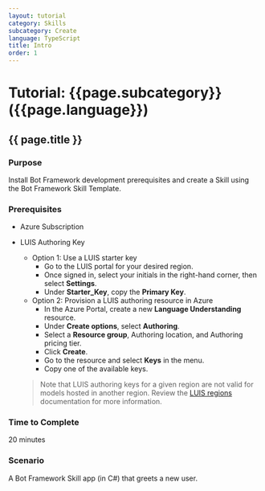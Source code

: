 ```yaml
---
layout: tutorial
category: Skills
subcategory: Create
language: TypeScript
title: Intro
order: 1
---
```


# Tutorial: {{page.subcategory}} ({{page.language}})

## {{ page.title }}

### Purpose

Install Bot Framework development prerequisites and create a Skill using the Bot Framework Skill Template.

### Prerequisites

- Azure Subscription
- LUIS Authoring Key
    - Option 1: Use a LUIS starter key
        - Go to the LUIS portal for your desired region.
        - Once signed in, select your initials in the right-hand corner, then select **Settings**.
        - Under **Starter_Key**, copy the **Primary Key**.
    - Option 2: Provision a LUIS authoring resource in Azure
        - In the Azure Portal, create a new **Language Understanding** resource.
        - Under **Create options**, select **Authoring**.
        - Select a **Resource group**, Authoring location, and Authoring pricing tier. 
        - Click **Create**.
        - Go to the resource and select **Keys** in the menu.
        - Copy one of the available keys.
    
    > Note that LUIS authoring keys for a given region are not valid for models hosted in another region. Review the [LUIS regions](https://docs.microsoft.com/en-us/azure/cognitive-services/luis/luis-reference-regions) documentation for more information.

### Time to Complete

20 minutes

### Scenario

A Bot Framework Skill app (in C#) that greets a new user.
